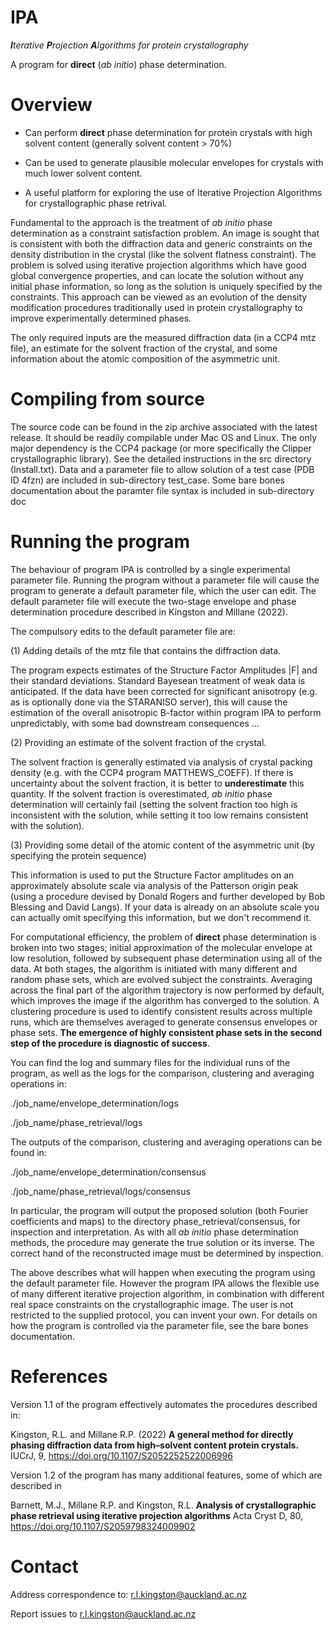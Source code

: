 # IPA 
***I**terative **P**rojection **A**lgorithms for protein crystallography*

A program for **direct** (*ab initio*) phase determination.


# Overview

+ Can perform **direct** phase determination for protein crystals with high solvent content (generally solvent content > 70%)

+ Can be used to generate plausible molecular envelopes for crystals with much lower solvent content.

+ A useful platform for exploring the use of Iterative Projection Algorithms for crystallographic phase retrival.

Fundamental to the approach is the treatment of *ab initio* phase determination as a constraint satisfaction problem. An image is sought that is consistent with both the diffraction data and generic constraints on the density distribution in the crystal (like the solvent flatness constraint). The problem is solved using iterative projection algorithms which have good global convergence properties, and can locate the solution without any initial phase information, so long as the solution is uniquely specified by the constraints. This approach can be viewed as an evolution of the density modification procedures traditionally used in protein crystallography to improve experimentally determined phases. 

The only required inputs are the measured diffraction data (in a CCP4 mtz file), an estimate for the solvent fraction of the crystal, and some information about the atomic composition of the asymmetric unit.


# Compiling from source

The source code can be found in the zip archive associated with the latest release.  It should be readily compilable under Mac OS and Linux.  The only major dependency is the CCP4 package (or more specifically the Clipper crystallographic library). See the detailed instructions in the src directory (Install.txt). Data and a parameter file to allow solution of a test case (PDB ID 4fzn) are included in sub-directory test_case. Some bare bones documentation about the paramter file syntax is included in sub-directory doc


# Running the program

The behaviour of program IPA is controlled by a single experimental parameter file. Running the program without a parameter file will cause the program to generate a default parameter file, which the user can edit. The default parameter file will execute the two-stage envelope and phase determination procedure described in Kingston and Millane (2022). 

The compulsory edits to the default parameter file are:

(1) Adding details of the mtz file that contains the diffraction data.

The program expects estimates of the Structure Factor Amplitudes |F| and their standard deviations. Standard Bayesean treatment of weak data  is anticipated. If the data have been corrected for significant anisotropy (e.g. as is optionally done via the STARANISO server), this will cause the estimation of the overall anisotropic B-factor within program IPA to perform unpredictably, with some bad downstream consequences ...

(2) Providing an estimate of the solvent fraction of the crystal. 

The solvent fraction is generally estimated via analysis of crystal packing density (e.g. with the CCP4 program MATTHEWS_COEFF). If there is uncertainty about the solvent fraction, it is better to **underestimate** this quantity. If the solvent fraction is overestimated, *ab initio* phase determination will certainly fail (setting the solvent fraction too high is inconsistent with the solution, while setting it too low remains consistent with the solution).

(3) Providing some detail of the atomic content of the asymmetric unit (by specifying the protein sequence)

This information is used to put the Structure Factor amplitudes on an approximately absolute scale via analysis of the Patterson origin peak (using a procedure devised by Donald Rogers and further developed by Bob Blessing and David Langs). If your data is already on an absolute scale you can actually omit specifying this information, but we don't recommend it. 


For computational efficiency, the problem of **direct** phase determination is broken into two stages; initial approximation of the molecular envelope at low resolution, followed by subsequent phase determination using all of the data. At both stages, the algorithm is initiated with many different and random phase sets, which are evolved subject the constraints. Averaging across the final part of the algorithm trajectory is now performed by default, which improves the image if the algorithm has converged to the solution.  A clustering procedure is used to identify consistent results across multiple runs, which are themselves averaged to generate consensus envelopes or phase sets. **The emergence of highly consistent phase sets in the second step of the procedure is diagnostic of success**.

You can find the log and summary files for the individual runs of the program, as well as the logs for the comparison, clustering and averaging operations in:

./job_name/envelope_determination/logs

./job_name/phase_retrieval/logs
 
The outputs of the  comparison, clustering and averaging operations can be found in:

./job_name/envelope_determination/consensus

./job_name/phase_retrieval/logs/consensus


In particular, the program will output the proposed solution (both Fourier coefficients and maps) to the directory phase_retrieval/consensus, for inspection and interpretation. As with all *ab initio* phase determination methods, the procedure may generate the true solution or its inverse. The correct hand of the reconstructed image must be determined by inspection. 


The above describes what will happen when executing the program using the default parameter file. However the program IPA allows the flexible use of many different iterative projection algorithm, in combination with different real space constraints on the crystallographic image. The user is not restricted to the supplied protocol, you can invent your own. For details on how the program is controlled via the parameter file, see the bare bones documentation. 


# References

Version 1.1 of the program effectively automates the procedures described in:

Kingston, R.L. and Millane R.P. (2022) **A general method for directly phasing diffraction data from high–solvent content protein crystals.** IUCrJ, 9, https://doi.org/10.1107/S2052252522006996

Version 1.2 of the program  has many additional features, some of which are described in

Barnett, M.J., Millane R.P. and Kingston, R.L. **Analysis of crystallographic phase retrieval using iterative projection algorithms** Acta Cryst D, 80, https://doi.org/10.1107/S2059798324009902



# Contact

Address correspondence to: r.l.kingston@auckland.ac.nz

Report issues to r.l.kingston@auckland.ac.nz
